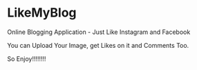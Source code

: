 # LikeMyBlog
Online Blogging Application - Just Like Instagram and Facebook

You can Upload Your Image, get Likes on it and Comments Too.

So Enjoy!!!!!!!!
